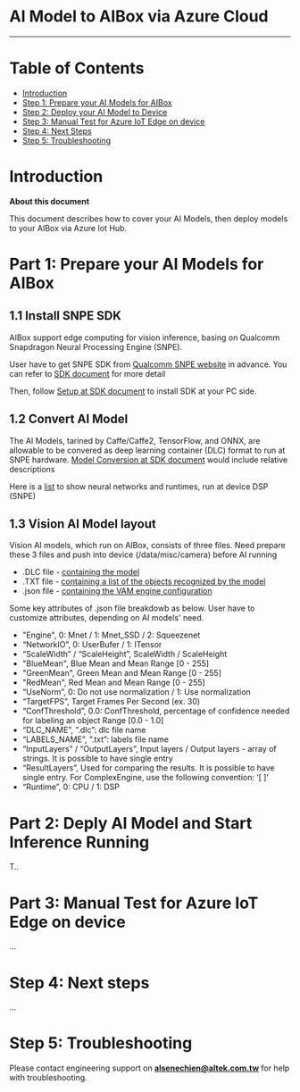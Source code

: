 
AI Model to AIBox via Azure Cloud
===
---

# Table of Contents

-   [Introduction](#Introduction)
-   [Step 1: Prepare your AI Models for AIBox](#Prerequisites)
-   [Step 2: Deploy your AI Model to Device](#PrepareDevice)
-   [Step 3: Manual Test for Azure IoT Edge on device](#Manual)
-   [Step 4: Next Steps](#NextSteps)
-   [Step 5: Troubleshooting](#Step-5-Troubleshooting)


<a name="Introduction"></a>
# Introduction

**About this document**

This document describes how to cover your AI Models, then deploy models to your AIBox via Azure Iot Hub.

<a name="Prerequisites"></a>
# Part 1: Prepare your AI Models for AIBox
## 1.1 Install SNPE SDK

AIBox support edge computing for vision inference, basing on Qualcomm Snapdragon Neural Processing Engine (SNPE).

User have to get SNPE SDK from [Qualcomm SNPE website](https://developer.qualcomm.com/software/qualcomm-neural-processing-sdk) in advance. You can refer to [SDK document](https://developer.qualcomm.com/docs/snpe/overview.html) for more detail

Then, follow [Setup at SDK document](https://developer.qualcomm.com/docs/snpe/usergroup0.html) to install SDK at your PC side.


## 1.2 Convert AI Model
<a name="1_2_Convert_A_Model"></a>

The AI Models, tarined by Caffe/Caffe2, TensorFlow, and ONNX, are allowable to be convered as deep learning container (DLC) format to run at SNPE hardware. [Model Conversion at SDK document](https://developer.qualcomm.com/docs/snpe/usergroup2.html) would include relative descriptions

Here is a [list](https://azure.github.io/Vision-AI-DevKit-Pages/docs/frameworks/) to show neural networks and runtimes, run at device DSP (SNPE)

## 1.3 Vision AI Model layout
Vision AI models, which run on AIBox, consists of three files. Need prepare these 3 files and push into device (/data/misc/camera) before AI running

- .DLC file - [containing the model](#Introduction)
- .TXT file - [containing a list of the objects recognized by the model](./VAM/labels.txt)
- .json file - [containing the VAM engine configuration](./VAM/va-snpe-engine-library_config.json)

Some key attributes of .json file breakdowb as below. User have to customize attributes, depending on AI models' need.
- "Engine", 0: Mnet / 1: Mnet_SSD / 2: Squeezenet
- “NetworkIO”, 0: UserBufer / 1: ITensor
- “ScaleWidth” / “ScaleHeight”, ScaleWidth / ScaleHeight
- "BlueMean", Blue Mean and Mean Range [0 - 255]
- "GreenMean", Green Mean and Mean Range [0 - 255]
- "RedMean", Red Mean and Mean Range [0 - 255]
- “UseNorm”, 0: Do not use normalization / 1: Use normalization
- “TargetFPS”, Target Frames Per Second (ex. 30)
- “ConfThreshold”, 0.0: ConfThreshold, percentage of confidence needed for labeling an object Range [0.0 - 1.0]
- “DLC_NAME”, ”.dlc”: dlc file name 
- “LABELS_NAME”, ”.txt”: labels file name
- “InputLayers” / “OutputLayers”, Input layers / Output layers - array of strings. It is possible to have single entry
- “ResultLayers”, Used for comparing the results. It is possible to have single entry. For ComplexEngine, use the following convention: ‘[ ]’
- “Runtime”, 0: CPU / 1: DSP


<a name="PrepareDevice"></a>
# Part 2: Deply AI Model and Start Inference Running

T..

<a name="Manual"></a>
# Part 3: Manual Test for Azure IoT Edge on device

...

<a name="NextSteps"></a>
# Step 4: Next steps

...

<a name="Step-5-Troubleshooting"></a>
# Step 5: Troubleshooting

Please contact engineering support on **<alsenechien@altek.com.tw>** for help with troubleshooting.
  
